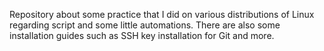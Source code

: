 Repository about some practice that I did on various distributions of Linux regarding script and some little automations.
There are also some installation guides such as SSH key installation for Git and more.
